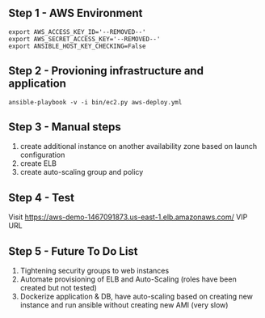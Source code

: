 ## Step 1 - AWS Environment 
```
export AWS_ACCESS_KEY_ID='--REMOVED--'
export AWS_SECRET_ACCESS_KEY='--REMOVED--'
export ANSIBLE_HOST_KEY_CHECKING=False
```

## Step 2 - Provioning infrastructure and application
```
ansible-playbook -v -i bin/ec2.py aws-deploy.yml
```

## Step 3 - Manual steps
1. create additional instance on another availability zone based on launch configuration
2. create ELB
3. create auto-scaling group and policy

## Step 4 - Test
Visit https://aws-demo-1467091873.us-east-1.elb.amazonaws.com/ VIP URL

## Step 5 - Future To Do List
1. Tightening security groups to web instances
2. Automate provisioning of ELB and Auto-Scaling (roles have been created but not tested)
3. Dockerize application & DB, have auto-scaling based on creating new instance and run ansible without creating new AMI (very slow) 

